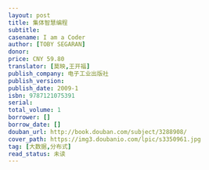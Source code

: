 ```yaml
---
layout: post
title: 集体智慧编程
subtitle: 
casename: I am a Coder
author: [TOBY SEGARAN]
donor: 
price: CNY 59.80
translator: [莫映,王开福]
publish_company: 电子工业出版社
publish_version: 
publish_date: 2009-1
isbn: 9787121075391
serial: 
total_volume: 1
borrower: []
borrow_date: []
douban_url: http://book.douban.com/subject/3288908/
cover_path: https://img3.doubanio.com/lpic/s3350961.jpg
tag: [大数据,分布式]
read_status: 未读
---
```

